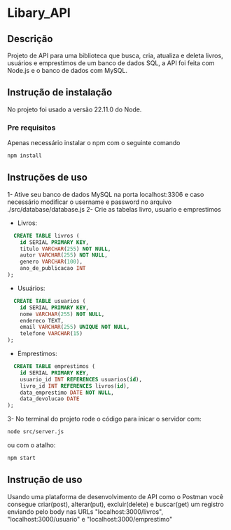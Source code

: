 # Libary_API
## Descrição
Projeto de API para uma biblioteca que busca, cria, atualiza e deleta livros, usuários e emprestimos de um banco de dados SQL,
a API foi feita com Node.js e o banco de dados com MySQL.

## Instrução de instalação
No projeto foi usado a versão 22.11.0 do Node.
### Pre requisitos
Apenas necessário instalar o npm com o seguinte comando
```bash
npm install
```
## Instruções de uso
1- Ative seu banco de dados MySQL na porta localhost:3306 e caso necessário modificar o username e password no arquivo ./src/database/database.js
2- Crie as tabelas livro, usuario e emprestimos
- Livros:
```sql
  CREATE TABLE livros (
    id SERIAL PRIMARY KEY,
    titulo VARCHAR(255) NOT NULL,
    autor VARCHAR(255) NOT NULL,
    genero VARCHAR(100),
    ano_de_publicacao INT
);
```
- Usuários:
```sql
  CREATE TABLE usuarios (
    id SERIAL PRIMARY KEY,
    nome VARCHAR(255) NOT NULL,
    endereco TEXT,
    email VARCHAR(255) UNIQUE NOT NULL,
    telefone VARCHAR(15)
);

```
- Emprestimos:
```sql
  CREATE TABLE emprestimos (
    id SERIAL PRIMARY KEY,
    usuario_id INT REFERENCES usuarios(id),
    livro_id INT REFERENCES livros(id),
    data_emprestimo DATE NOT NULL,
    data_devolucao DATE
);

```
3- No terminal do projeto rode o código para inicar o servidor com:
```bash
node src/server.js
```
ou com o atalho:
```bash
npm start
```
## Instrução de uso
Usando uma plataforma de desenvolvimento de API como o Postman você 
consegue criar(post), alterar(put), excluir(delete) e buscar(get) um registro enviando pelo body nas URLs "localhost:3000/livros", 
"localhost:3000/usuario" e "localhost:3000/emprestimo"
